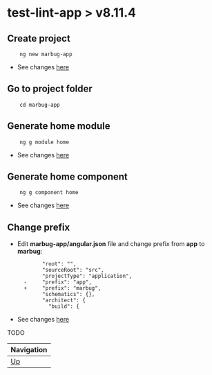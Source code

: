 # test-lint-app > v8.11.4 #

## Create project ##

        ng new marbug-app

* See changes [here](https://github.com/marbug/test-lint-app/compare/master...v8.11.4_step-1_create-project)

## Go to project folder ##

        cd marbug-app

## Generate home module ##

        ng g module home

* See changes [here](https://github.com/marbug/test-lint-app/compare/v8.11.4_step-1_create-project...v8.11.4_step-2_generate-home-module)

## Generate home component ##

        ng g component home

* See changes [here](https://github.com/marbug/test-lint-app/compare/v8.11.4_step-2_generate-home-module...v8.11.4_step-3_generate-home-component)

## Change prefix ##

* Edit **marbug-app/angular.json** file and change prefix from **app** to **marbug**:

              "root": "",
              "sourceRoot": "src",
              "projectType": "application",
        -     "prefix": "app",
        +     "prefix": "marbug",
              "schematics": {},
              "architect": {
                "build": {

* See changes [here](https://github.com/marbug/test-lint-app/compare/v8.11.4_step-3_generate-home-component...v8.11.4_step-4_change-prefix)

TODO

| Navigation |
| ---------- |
| [Up](../README.md) |
